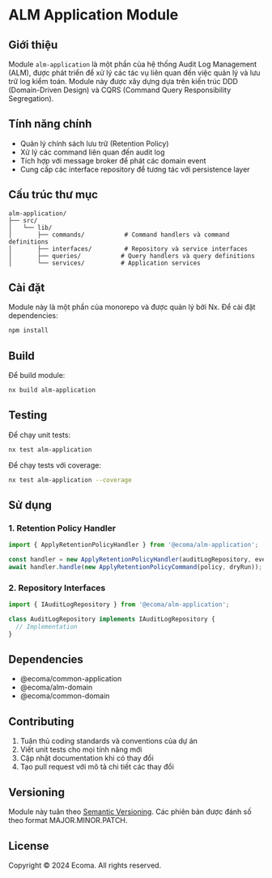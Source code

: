 # ALM Application Module

## Giới thiệu

Module `alm-application` là một phần của hệ thống Audit Log Management (ALM), được phát triển để xử lý các tác vụ liên quan đến việc quản lý và lưu trữ log kiểm toán. Module này được xây dựng dựa trên kiến trúc DDD (Domain-Driven Design) và CQRS (Command Query Responsibility Segregation).

## Tính năng chính

- Quản lý chính sách lưu trữ (Retention Policy)
- Xử lý các command liên quan đến audit log
- Tích hợp với message broker để phát các domain event
- Cung cấp các interface repository để tương tác với persistence layer

## Cấu trúc thư mục

```
alm-application/
├── src/
│   └── lib/
│       ├── commands/           # Command handlers và command definitions
│       ├── interfaces/         # Repository và service interfaces
│       ├── queries/           # Query handlers và query definitions
│       └── services/          # Application services
```

## Cài đặt

Module này là một phần của monorepo và được quản lý bởi Nx. Để cài đặt dependencies:

```bash
npm install
```

## Build

Để build module:

```bash
nx build alm-application
```

## Testing

Để chạy unit tests:

```bash
nx test alm-application
```

Để chạy tests với coverage:

```bash
nx test alm-application --coverage
```

## Sử dụng

### 1. Retention Policy Handler

```typescript
import { ApplyRetentionPolicyHandler } from '@ecoma/alm-application';

const handler = new ApplyRetentionPolicyHandler(auditLogRepository, eventPublisher);
await handler.handle(new ApplyRetentionPolicyCommand(policy, dryRun));
```

### 2. Repository Interfaces

```typescript
import { IAuditLogRepository } from '@ecoma/alm-application';

class AuditLogRepository implements IAuditLogRepository {
  // Implementation
}
```

## Dependencies

- @ecoma/common-application
- @ecoma/alm-domain
- @ecoma/common-domain

## Contributing

1. Tuân thủ coding standards và conventions của dự án
2. Viết unit tests cho mọi tính năng mới
3. Cập nhật documentation khi có thay đổi
4. Tạo pull request với mô tả chi tiết các thay đổi

## Versioning

Module này tuân theo [Semantic Versioning](https://semver.org/). Các phiên bản được đánh số theo format MAJOR.MINOR.PATCH.

## License

Copyright © 2024 Ecoma. All rights reserved.
